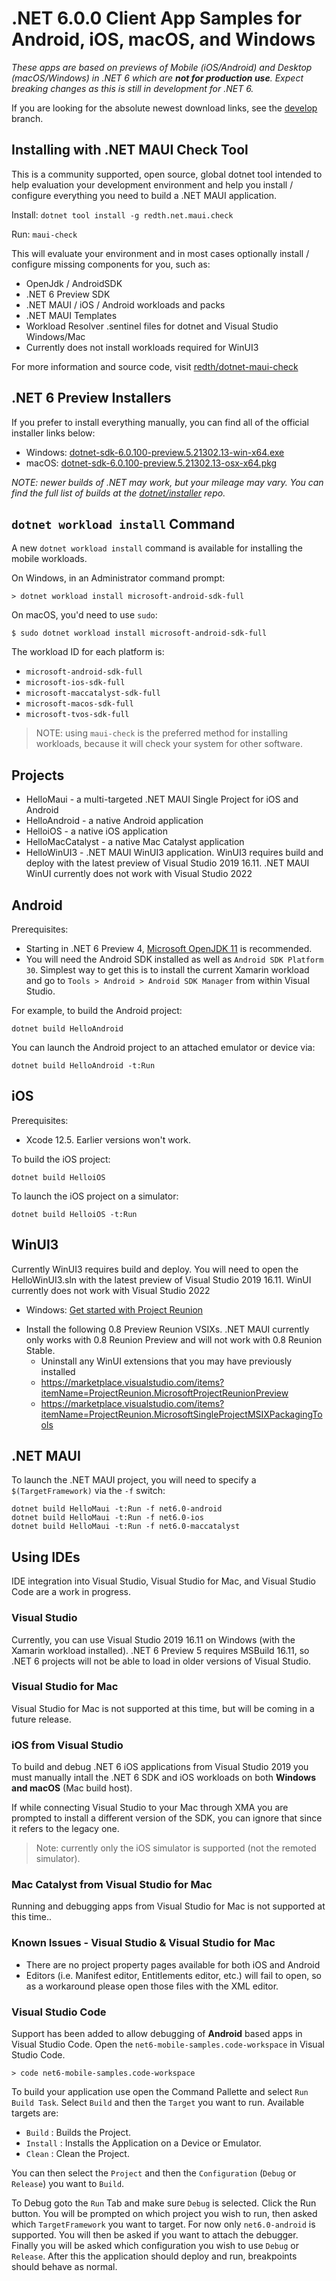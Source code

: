 # .NET 6.0.0 Client App Samples for Android, iOS, macOS, and Windows

_These apps are based on previews of Mobile (iOS/Android) and Desktop (macOS/Windows) in .NET 6 which are **not for production use**. Expect breaking changes as this is still in development for .NET 6._

If you are looking for the absolute newest download links, see the [develop](https://github.com/dotnet/maui-samples/tree/develop) branch.

## Installing with .NET MAUI Check Tool

This is a community supported, open source, global dotnet tool intended to help evaluation your development environment and help you install / configure everything you need to build a .NET MAUI application.

Install: `dotnet tool install -g redth.net.maui.check`

Run: `maui-check`

This will evaluate your environment and in most cases optionally install / configure missing components for you, such as:

* OpenJdk / AndroidSDK
* .NET 6 Preview SDK
* .NET MAUI / iOS / Android workloads and packs
* .NET MAUI Templates
* Workload Resolver .sentinel files for dotnet and Visual Studio Windows/Mac
* Currently does not install workloads required for WinUI3

For more information and source code, visit [redth/dotnet-maui-check](https://github.com/redth/dotnet-maui-check)

## .NET 6 Preview Installers

If you prefer to install everything manually, you can find all of the official installer links below:

* Windows: [dotnet-sdk-6.0.100-preview.5.21302.13-win-x64.exe](https://download.visualstudio.microsoft.com/download/pr/df52c798-6143-42f1-98e0-9cc7fc6257cd/cc09da4dcb8a59c1dcf905952f3382a1/dotnet-sdk-6.0.100-preview.5.21302.13-win-x64.exe)
* macOS: [dotnet-sdk-6.0.100-preview.5.21302.13-osx-x64.pkg](https://download.visualstudio.microsoft.com/download/pr/134a7c15-69cf-40b3-ba78-a78a666ac2de/996de9580ee6c05b2bcb0e9456fdf877/dotnet-sdk-6.0.100-preview.5.21302.13-osx-x64.pkg)

_NOTE: newer builds of .NET *may* work, but your mileage may vary.
You can find the full list of builds at the [dotnet/installer][dotnet/installer] repo._

## `dotnet workload install` Command

A new `dotnet workload install` command is available for installing
the mobile workloads.

On Windows, in an Administrator command prompt:

    > dotnet workload install microsoft-android-sdk-full

On macOS, you'd need to use `sudo`:

    $ sudo dotnet workload install microsoft-android-sdk-full

The workload ID for each platform is:

* `microsoft-android-sdk-full`
* `microsoft-ios-sdk-full`
* `microsoft-maccatalyst-sdk-full`
* `microsoft-macos-sdk-full`
* `microsoft-tvos-sdk-full`

> NOTE: using `maui-check` is the preferred method for installing
> workloads, because it will check your system for other software.

## Projects

* HelloMaui - a multi-targeted .NET MAUI Single Project for iOS and Android
* HelloAndroid - a native Android application
* HelloiOS - a native iOS application
* HelloMacCatalyst - a native Mac Catalyst application
* HelloWinUI3 - .NET MAUI WinUI3 application. WinUI3 requires build and deploy with the latest preview of Visual Studio 2019 16.11. .NET MAUI WinUI currently does not work with Visual Studio 2022

[dotnet/installer]: https://github.com/dotnet/installer#installers-and-binaries

## Android

Prerequisites:

* Starting in .NET 6 Preview 4, [Microsoft OpenJDK 11](https://www.microsoft.com/openjdk) is recommended.
* You will need the Android SDK installed as well as `Android SDK Platform 30`. Simplest way to get this is to install the current Xamarin workload and go to `Tools > Android > Android SDK Manager` from within Visual Studio.

For example, to build the Android project:

    dotnet build HelloAndroid

You can launch the Android project to an attached emulator or device via:

    dotnet build HelloAndroid -t:Run

## iOS

Prerequisites:

* Xcode 12.5. Earlier versions won't work.

To build the iOS project:

    dotnet build HelloiOS

To launch the iOS project on a simulator:

    dotnet build HelloiOS -t:Run

## WinUI3

Currently WinUI3 requires build and deploy. You will need to open the HelloWinUI3.sln with the latest preview of Visual Studio 2019 16.11. WinUI currently does not work with Visual Studio 2022

* Windows: [Get started with Project Reunion](https://docs.microsoft.com/en-us/windows/apps/project-reunion/get-started-with-project-reunion#set-up-your-development-environment)

- Install the following 0.8 Preview Reunion VSIXs. .NET MAUI currently only works with 0.8 Reunion Preview and will not work with 0.8 Reunion Stable.
  - Uninstall any WinUI extensions that you may have previously installed
  - https://marketplace.visualstudio.com/items?itemName=ProjectReunion.MicrosoftProjectReunionPreview
  - https://marketplace.visualstudio.com/items?itemName=ProjectReunion.MicrosoftSingleProjectMSIXPackagingTools

## .NET MAUI

To launch the .NET MAUI project, you will need to specify a `$(TargetFramework)` via the `-f` switch:

    dotnet build HelloMaui -t:Run -f net6.0-android
    dotnet build HelloMaui -t:Run -f net6.0-ios
    dotnet build HelloMaui -t:Run -f net6.0-maccatalyst

## Using IDEs

IDE integration into Visual Studio, Visual Studio for Mac, and Visual Studio Code are a work in progress. 

### Visual Studio

Currently, you can use Visual Studio 2019 16.11 on Windows (with the
Xamarin workload installed). .NET 6 Preview 5 requires MSBuild 16.11,
so .NET 6 projects will not be able to load in older versions of
Visual Studio.

### Visual Studio for Mac

Visual Studio for Mac is not supported at this time, but will be coming in a future release.

### iOS from Visual Studio

To build and debug .NET 6 iOS applications from Visual Studio 2019 you must manually intall the .NET 6 SDK and iOS workloads on both **Windows and macOS** (Mac build host).

If while connecting Visual Studio to your Mac through XMA you are prompted to install a different version of the SDK, you can ignore that since it refers to the legacy one.

> Note: currently only the iOS simulator is supported (not the remoted simulator).

### Mac Catalyst from Visual Studio for Mac

Running and debugging apps from Visual Studio for Mac is not supported at this time..

### Known Issues - Visual Studio & Visual Studio for Mac

* There are no project property pages available for both iOS and Android
* Editors (i.e. Manifest editor, Entitlements editor, etc.) will fail to open, so as a workaround please open those files with the XML editor.

### Visual Studio Code

Support has been added to allow debugging of **Android** based apps in Visual Studio Code. Open the `net6-mobile-samples.code-workspace` in Visual Studio Code.

    > code net6-mobile-samples.code-workspace

To build your application use open the Command Pallette and select `Run Build Task`. Select `Build` and then the `Target` you want to run. Available targets are:

* `Build` : Builds the Project.
* `Install` : Installs the Application on a Device or Emulator.
* `Clean` : Clean the Project.

You can then select the `Project` and then the `Configuration` (`Debug` or `Release`) you want to `Build`.

To Debug goto the `Run` Tab and make sure `Debug` is selected. Click the Run button. You will be prompted on which project you wish to run, then asked which `TargetFramework` you want to target. For now only `net6.0-android` is supported. You will then be asked if you want to attach the debugger. Finally you will be asked which configuration you wish to use `Debug` or `Release`. After this the application should deploy and run, breakpoints should behave as normal.
